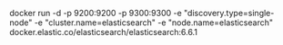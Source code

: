 docker run -d -p 9200:9200 -p 9300:9300 -e "discovery.type=single-node" -e "cluster.name=elasticsearch" -e "node.name=elasticsearch" docker.elastic.co/elasticsearch/elasticsearch:6.6.1
